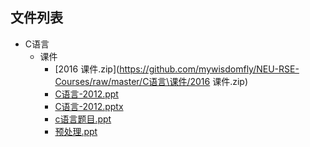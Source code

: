 

## 文件列表

- C语言
    - 课件
        - [2016 课件.zip](https://github.com/mywisdomfly/NEU-RSE-Courses/raw/master/C语言\课件/2016 课件.zip)
        - [C语言-2012.ppt](https://github.com/mywisdomfly/NEU-RSE-Courses/raw/master/C语言\课件/C语言-2012.ppt)
        - [C语言-2012.pptx](https://github.com/mywisdomfly/NEU-RSE-Courses/raw/master/C语言\课件/C语言-2012.pptx)
        - [c语言题目.ppt](https://github.com/mywisdomfly/NEU-RSE-Courses/raw/master/C语言\课件/c语言题目.ppt)
        - [预处理.ppt](https://github.com/mywisdomfly/NEU-RSE-Courses/raw/master/C语言\课件/预处理.ppt)
